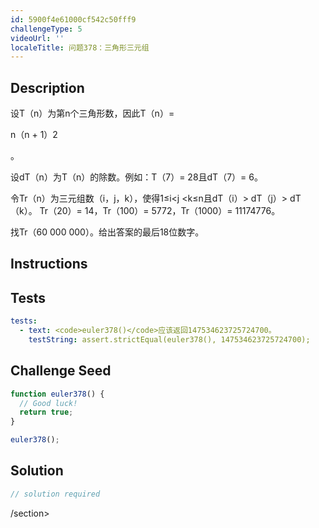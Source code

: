 ```yaml
---
id: 5900f4e61000cf542c50fff9
challengeType: 5
videoUrl: ''
localeTitle: 问题378：三角形三元组
---
```


## Description
<section id="description">设T（n）为第n个三角形数，因此T（n）= <p> n（n + 1）2 </p><p> 。 </p><p>设dT（n）为T（n）的除数。例如：T（7）= 28且dT（7）= 6。 </p><p>令Tr（n）为三元组数（i，j，k），使得1≤i&lt;j &lt;k≤n且dT（i）&gt; dT（j）&gt; dT（k）。 Tr（20）= 14，Tr（100）= 5772，Tr（1000）= 11174776。 </p><p>找Tr（60 000 000）。给出答案的最后18位数字。 </p></section>

## Instructions
<section id="instructions">
</section>

## Tests
<section id='tests'>

```yml
tests:
  - text: <code>euler378()</code>应该返回147534623725724700。
    testString: assert.strictEqual(euler378(), 147534623725724700);

```

</section>

## Challenge Seed
<section id='challengeSeed'>

<div id='js-seed'>

```js
function euler378() {
  // Good luck!
  return true;
}

euler378();

```

</div>



</section>

## Solution
<section id='solution'>

```js
// solution required
```

/section>
